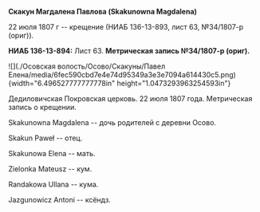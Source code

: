 **Скакун Магдалена Павлова (Skakunowna Magdalena)**

22 июля 1807 г -- крещение (НИАБ 136-13-893, лист 63, №34/1807-р
(ориг)).

**НИАБ 136-13-894:** Лист 63. **Метрическая запись №34/1807-р (ориг).**

![](./Осовская волость/Осово/Скакуны/Павел Елена/media/6fec590cbd7e4e74d95349a3e3e7094a614430c5.png){width="6.496527777777778in"
height="1.0473293963254593in"}

Дедиловичская Покровская церковь. 22 июля 1807 года. Метрическая запись
о крещении.

Skakunowna Magdalena -- дочь родителей с деревни Осовo.

Skakun Paweł -- отец.

Skakunowa Elena -- мать.

Zielonka Mateusz -- кум.

Randakowa Ullana -- кума.

Jazgunowicz Antoni -- ксёндз.
